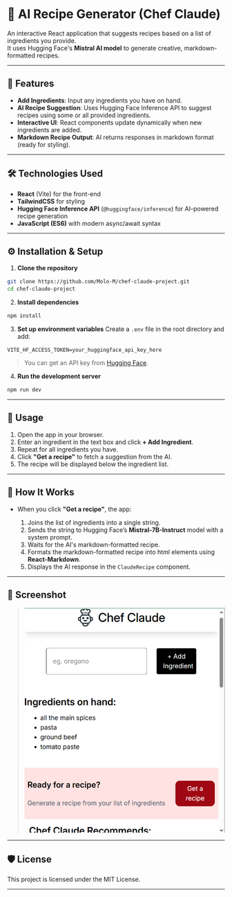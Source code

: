 
# 🍳 AI Recipe Generator (Chef Claude)

An interactive React application that suggests recipes based on a list of ingredients you provide.  
It uses Hugging Face's **Mistral AI model** to generate creative, markdown-formatted recipes.

---

## 📌 Features
- **Add Ingredients**: Input any ingredients you have on hand.
- **AI Recipe Suggestion**: Uses Hugging Face Inference API to suggest recipes using some or all provided ingredients.
- **Interactive UI**: React components update dynamically when new ingredients are added.
- **Markdown Recipe Output**: AI returns responses in markdown format (ready for styling).

---

## 🛠️ Technologies Used
- **React** (Vite) for the front-end
- **TailwindCSS** for styling
- **Hugging Face Inference API** (`@huggingface/inference`) for AI-powered recipe generation
- **JavaScript (ES6)** with modern async/await syntax

---

## ⚙️ Installation & Setup

1. **Clone the repository**
```bash
git clone https://github.com/Molo-M/chef-claude-project.git
cd chef-claude-project
````

2. **Install dependencies**

```bash
npm install
```

3. **Set up environment variables**
   Create a `.env` file in the root directory and add:

```env
VITE_HF_ACCESS_TOKEN=your_huggingface_api_key_here
```

> You can get an API key from [Hugging Face](https://huggingface.co/settings/tokens).

4. **Run the development server**

```bash
npm run dev
```

---

## 🚀 Usage

1. Open the app in your browser.
2. Enter an ingredient in the text box and click **+ Add Ingredient**.
3. Repeat for all ingredients you have.
4. Click **"Get a recipe"** to fetch a suggestion from the AI.
5. The recipe will be displayed below the ingredient list.

---

## 🧠 How It Works

* When you click **"Get a recipe"**, the app:

  1. Joins the list of ingredients into a single string.
  2. Sends the string to Hugging Face’s **Mistral-7B-Instruct** model with a system prompt.
  3. Waits for the AI's markdown-formatted recipe.
  4. Formats the markdown-formatted recipe into html elements using **React-Markdown**.
  5. Displays the AI response in the `ClaudeRecipe` component.

---

## 📸 Screenshot

> ![alt text](image.png)

---

## 🛡️ License

This project is licensed under the MIT License.

---


